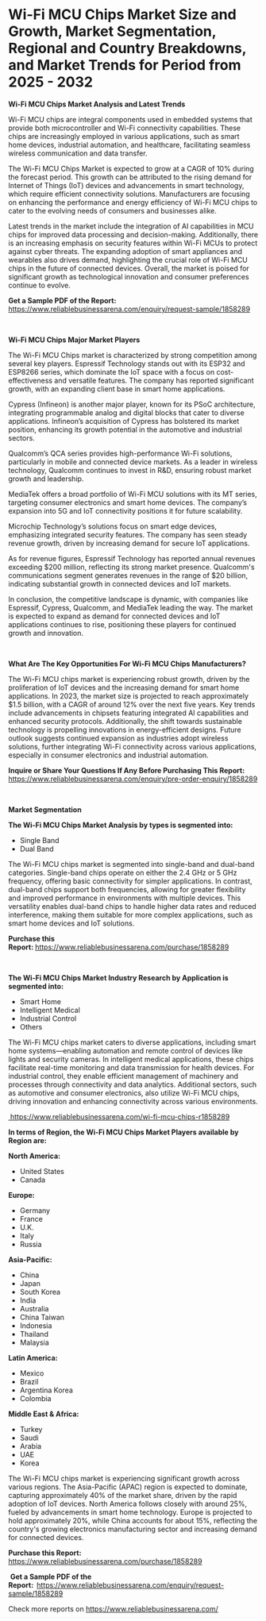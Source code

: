 <p><h1>Wi-Fi MCU Chips Market Size and Growth, Market Segmentation, Regional and Country Breakdowns, and Market Trends for Period from 2025 -  2032</h1></p><p><strong>Wi-Fi MCU Chips Market Analysis and Latest Trends</strong></p>
<p><p>Wi-Fi MCU chips are integral components used in embedded systems that provide both microcontroller and Wi-Fi connectivity capabilities. These chips are increasingly employed in various applications, such as smart home devices, industrial automation, and healthcare, facilitating seamless wireless communication and data transfer.</p><p>The Wi-Fi MCU Chips Market is expected to grow at a CAGR of 10% during the forecast period. This growth can be attributed to the rising demand for Internet of Things (IoT) devices and advancements in smart technology, which require efficient connectivity solutions. Manufacturers are focusing on enhancing the performance and energy efficiency of Wi-Fi MCU chips to cater to the evolving needs of consumers and businesses alike.</p><p>Latest trends in the market include the integration of AI capabilities in MCU chips for improved data processing and decision-making. Additionally, there is an increasing emphasis on security features within Wi-Fi MCUs to protect against cyber threats. The expanding adoption of smart appliances and wearables also drives demand, highlighting the crucial role of Wi-Fi MCU chips in the future of connected devices. Overall, the market is poised for significant growth as technological innovation and consumer preferences continue to evolve.</p></p>
<p><strong>Get a Sample PDF of the Report:&nbsp;</strong> <a href="https://www.reliablebusinessarena.com/enquiry/request-sample/1858289?utm_campaign=2259&utm_medium=2&utm_source=Github&utm_content=ia&utm_term=13022025&utm_id=wi-fi-mcu-chips">https://www.reliablebusinessarena.com/enquiry/request-sample/1858289</a></p>
<p>&nbsp;</p>
<p><strong>Wi-Fi MCU Chips Major Market Players</strong></p>
<p><p>The Wi-Fi MCU Chips market is characterized by strong competition among several key players. Espressif Technology stands out with its ESP32 and ESP8266 series, which dominate the IoT space with a focus on cost-effectiveness and versatile features. The company has reported significant growth, with an expanding client base in smart home applications.</p><p>Cypress (Infineon) is another major player, known for its PSoC architecture, integrating programmable analog and digital blocks that cater to diverse applications. Infineon’s acquisition of Cypress has bolstered its market position, enhancing its growth potential in the automotive and industrial sectors.</p><p>Qualcomm’s QCA series provides high-performance Wi-Fi solutions, particularly in mobile and connected device markets. As a leader in wireless technology, Qualcomm continues to invest in R&D, ensuring robust market growth and leadership.</p><p>MediaTek offers a broad portfolio of Wi-Fi MCU solutions with its MT series, targeting consumer electronics and smart home devices. The company’s expansion into 5G and IoT connectivity positions it for future scalability.</p><p>Microchip Technology’s solutions focus on smart edge devices, emphasizing integrated security features. The company has seen steady revenue growth, driven by increasing demand for secure IoT applications.</p><p>As for revenue figures, Espressif Technology has reported annual revenues exceeding $200 million, reflecting its strong market presence. Qualcomm's communications segment generates revenues in the range of $20 billion, indicating substantial growth in connected devices and IoT markets.</p><p>In conclusion, the competitive landscape is dynamic, with companies like Espressif, Cypress, Qualcomm, and MediaTek leading the way. The market is expected to expand as demand for connected devices and IoT applications continues to rise, positioning these players for continued growth and innovation.</p></p>
<p>&nbsp;</p>
<p><strong>What Are The Key Opportunities For Wi-Fi MCU Chips Manufacturers?</strong></p>
<p><p>The Wi-Fi MCU chips market is experiencing robust growth, driven by the proliferation of IoT devices and the increasing demand for smart home applications. In 2023, the market size is projected to reach approximately $1.5 billion, with a CAGR of around 12% over the next five years. Key trends include advancements in chipsets featuring integrated AI capabilities and enhanced security protocols. Additionally, the shift towards sustainable technology is propelling innovations in energy-efficient designs. Future outlook suggests continued expansion as industries adopt wireless solutions, further integrating Wi-Fi connectivity across various applications, especially in consumer electronics and industrial automation.</p></p>
<p><strong>Inquire or Share Your Questions If Any Before Purchasing This Report:</strong> <a href="https://www.reliablebusinessarena.com/enquiry/pre-order-enquiry/1858289?utm_campaign=2259&utm_medium=2&utm_source=Github&utm_content=ia&utm_term=13022025&utm_id=wi-fi-mcu-chips">https://www.reliablebusinessarena.com/enquiry/pre-order-enquiry/1858289</a></p>
<p>&nbsp;</p>
<p><strong>Market Segmentation</strong></p>
<p><strong>The Wi-Fi MCU Chips Market Analysis by types is segmented into:</strong></p>
<p><ul><li>Single Band</li><li>Dual Band</li></ul></p>
<p><p>The Wi-Fi MCU chips market is segmented into single-band and dual-band categories. Single-band chips operate on either the 2.4 GHz or 5 GHz frequency, offering basic connectivity for simpler applications. In contrast, dual-band chips support both frequencies, allowing for greater flexibility and improved performance in environments with multiple devices. This versatility enables dual-band chips to handle higher data rates and reduced interference, making them suitable for more complex applications, such as smart home devices and IoT solutions.</p></p>
<p><strong>Purchase this Report:&nbsp;</strong><a href="https://www.reliablebusinessarena.com/purchase/1858289?utm_campaign=2259&utm_medium=2&utm_source=Github&utm_content=ia&utm_term=13022025&utm_id=wi-fi-mcu-chips">https://www.reliablebusinessarena.com/purchase/1858289</a></p>
<p>&nbsp;</p>
<p><strong>The Wi-Fi MCU Chips Market Industry Research by Application is segmented into:</strong></p>
<p><ul><li>Smart Home</li><li>Intelligent Medical</li><li>Industrial Control</li><li>Others</li></ul></p>
<p><p>The Wi-Fi MCU chips market caters to diverse applications, including smart home systems—enabling automation and remote control of devices like lights and security cameras. In intelligent medical applications, these chips facilitate real-time monitoring and data transmission for health devices. For industrial control, they enable efficient management of machinery and processes through connectivity and data analytics. Additional sectors, such as automotive and consumer electronics, also utilize Wi-Fi MCU chips, driving innovation and enhancing connectivity across various environments.</p></p>
<p><a href="https://www.reliablebusinessarena.com/wi-fi-mcu-chips-r1858289?utm_campaign=2259&utm_medium=2&utm_source=Github&utm_content=ia&utm_term=13022025&utm_id=wi-fi-mcu-chips">&nbsp;https://www.reliablebusinessarena.com/wi-fi-mcu-chips-r1858289</a></p>
<p><strong>In terms of Region, the Wi-Fi MCU Chips Market Players available by Region are:</strong></p>
<p>
    <p> <strong> North America: </strong>
        <ul>
            <li>United States</li>
            <li>Canada</li>
        </ul>
        </p> 
    <p> <strong> Europe: </strong>
        <ul>
            <li>Germany</li>
            <li>France</li>
            <li>U.K.</li>
            <li>Italy</li>
            <li>Russia</li>
        </ul>
        </p> 
    <p> <strong> Asia-Pacific: </strong>
        <ul>
            <li>China</li>
            <li>Japan</li>
            <li>South Korea</li>
            <li>India</li>
            <li>Australia</li>
            <li>China Taiwan</li>
            <li>Indonesia</li>
            <li>Thailand</li>
            <li>Malaysia</li>
        </ul>
        </p> 
    <p> <strong> Latin America: </strong>
        <ul>
            <li>Mexico</li>
            <li>Brazil</li>
            <li>Argentina Korea</li>
            <li>Colombia</li>
        </ul>
        </p> 
    <p> <strong> Middle East & Africa: </strong>
        <ul>
            <li>Turkey</li>
            <li>Saudi</li>
            <li>Arabia</li>
            <li>UAE</li>
            <li>Korea</li>
        </ul>
    </p>
    </p>
<p><p>The Wi-Fi MCU chips market is experiencing significant growth across various regions. The Asia-Pacific (APAC) region is expected to dominate, capturing approximately 40% of the market share, driven by the rapid adoption of IoT devices. North America follows closely with around 25%, fueled by advancements in smart home technology. Europe is projected to hold approximately 20%, while China accounts for about 15%, reflecting the country's growing electronics manufacturing sector and increasing demand for connected devices.</p></p>
<p><strong>Purchase this Report: </strong><a href="https://www.reliablebusinessarena.com/purchase/1858289?utm_campaign=2259&utm_medium=2&utm_source=Github&utm_content=ia&utm_term=13022025&utm_id=wi-fi-mcu-chips">https://www.reliablebusinessarena.com/purchase/1858289</a></p>
<p>&nbsp;<strong>Get a Sample PDF of the Report:&nbsp;&nbsp;</strong><a href="https://www.reliablebusinessarena.com/enquiry/request-sample/1858289?utm_campaign=2259&utm_medium=2&utm_source=Github&utm_content=ia&utm_term=13022025&utm_id=wi-fi-mcu-chips">https://www.reliablebusinessarena.com/enquiry/request-sample/1858289</a></p>
<p><strong></strong></p>
<p>Check more reports on <a href="https://www.reliablebusinessarena.com/?utm_campaign=2259&utm_medium=2&utm_source=Github&utm_content=ia&utm_term=13022025&utm_id=wi-fi-mcu-chips">https://www.reliablebusinessarena.com/</a></p>